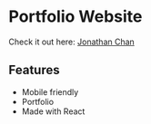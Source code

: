 # Portfolio Website
Check it out here: [Jonathan Chan](https://jonathanchan197.netlify.app/)
## Features
- Mobile friendly
- Portfolio
- Made with React 